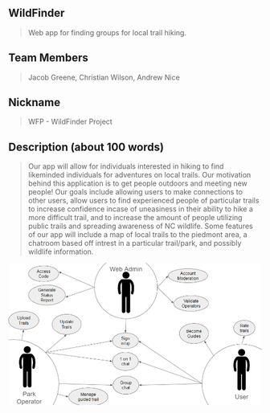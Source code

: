 ## WildFinder

> Web app for finding groups for local trail hiking.

 

## Team Members

> Jacob Greene, Christian Wilson, Andrew Nice

 

## Nickname

> WFP - WildFinder Project


## Description (about 100 words)

> Our app will allow for individuals interested in hiking to find likeminded individuals for adventures on local trails.
Our motivation behind this application is to get people outdoors and meeting new people! Our goals include 
allowing users to make connections to other users, allow users to find experienced people of particular trails to increase confidence
incase of uneasiness in their ability to hike a more difficult trail, and to increase the amount of people utilizing public trails 
and spreading awareness of NC wildlife. Some features of our app will include a map of local trails to the piedmont area, a chatroom based off intrest
in a particular trail/park, and possibly wildlife information.

![WildFinder Use Case Graph](https://github.com/Alarman-prg/WildFinder/blob/main/WildFinder%20Use%20Case%20Chart.png)
